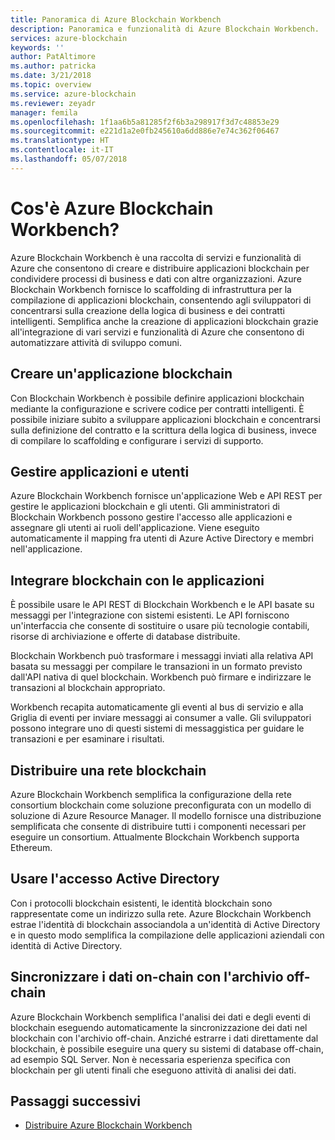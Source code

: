 ```yaml
---
title: Panoramica di Azure Blockchain Workbench
description: Panoramica e funzionalità di Azure Blockchain Workbench.
services: azure-blockchain
keywords: ''
author: PatAltimore
ms.author: patricka
ms.date: 3/21/2018
ms.topic: overview
ms.service: azure-blockchain
ms.reviewer: zeyadr
manager: femila
ms.openlocfilehash: 1f1aa6b5a81285f2f6b3a298917f3d7c48853e29
ms.sourcegitcommit: e221d1a2e0fb245610a6dd886e7e74c362f06467
ms.translationtype: HT
ms.contentlocale: it-IT
ms.lasthandoff: 05/07/2018
---
```

# <a name="what-is-azure-blockchain-workbench"></a>Cos'è Azure Blockchain Workbench?

Azure Blockchain Workbench è una raccolta di servizi e funzionalità di Azure che consentono di creare e distribuire applicazioni blockchain per condividere processi di business e dati con altre organizzazioni. Azure Blockchain Workbench fornisce lo scaffolding di infrastruttura per la compilazione di applicazioni blockchain, consentendo agli sviluppatori di concentrarsi sulla creazione della logica di business e dei contratti intelligenti. Semplifica anche la creazione di applicazioni blockchain grazie all'integrazione di vari servizi e funzionalità di Azure che consentono di automatizzare attività di sviluppo comuni.

## <a name="create-blockchain-applications"></a>Creare un'applicazione blockchain

Con Blockchain Workbench è possibile definire applicazioni blockchain mediante la configurazione e scrivere codice per contratti intelligenti. È possibile iniziare subito a sviluppare applicazioni blockchain e concentrarsi sulla definizione del contratto e la scrittura della logica di business, invece di compilare lo scaffolding e configurare i servizi di supporto.

## <a name="manage-applications-and-users"></a>Gestire applicazioni e utenti

Azure Blockchain Workbench fornisce un'applicazione Web e API REST per gestire le applicazioni blockchain e gli utenti. Gli amministratori di Blockchain Workbench possono gestire l'accesso alle applicazioni e assegnare gli utenti ai ruoli dell'applicazione. Viene eseguito automaticamente il mapping fra utenti di Azure Active Directory e membri nell'applicazione.

## <a name="integrate-blockchain-with-applications"></a>Integrare blockchain con le applicazioni

È possibile usare le API REST di Blockchain Workbench e le API basate su messaggi per l'integrazione con sistemi esistenti. Le API forniscono un'interfaccia che consente di sostituire o usare più tecnologie contabili, risorse di archiviazione e offerte di database distribuite.

Blockchain Workbench può trasformare i messaggi inviati alla relativa API basata su messaggi per compilare le transazioni in un formato previsto dall'API nativa di quel blockchain.  Workbench può firmare e indirizzare le transazioni al blockchain appropriato. 

Workbench recapita automaticamente gli eventi al bus di servizio e alla Griglia di eventi per inviare messaggi ai consumer a valle. Gli sviluppatori possono integrare uno di questi sistemi di messaggistica per guidare le transazioni e per esaminare i risultati.

## <a name="deploy-a-blockchain-network"></a>Distribuire una rete blockchain

Azure Blockchain Workbench semplifica la configurazione della rete consortium blockchain come soluzione preconfigurata con un modello di soluzione di Azure Resource Manager. Il modello fornisce una distribuzione semplificata che consente di distribuire tutti i componenti necessari per eseguire un consortium. Attualmente Blockchain Workbench supporta Ethereum.

## <a name="use-active-directory-login"></a>Usare l'accesso Active Directory

Con i protocolli blockchain esistenti, le identità blockchain sono rappresentate come un indirizzo sulla rete. Azure Blockchain Workbench estrae l'identità di blockchain associandola a un'identità di Active Directory e in questo modo semplifica la compilazione delle applicazioni aziendali con identità di Active Directory.

## <a name="synchronize-on-chain-data-with-off-chain-storage"></a>Sincronizzare i dati on-chain con l'archivio off-chain

Azure Blockchain Workbench semplifica l'analisi dei dati e degli eventi di blockchain eseguendo automaticamente la sincronizzazione dei dati nel blockchain con l'archivio off-chain. Anziché estrarre i dati direttamente dal blockchain, è possibile eseguire una query su sistemi di database off-chain, ad esempio SQL Server. Non è necessaria esperienza specifica con blockchain per gli utenti finali che eseguono attività di analisi dei dati. 

## <a name="next-steps"></a>Passaggi successivi

* [Distribuire Azure Blockchain Workbench](blockchain-workbench-deploy.md)
